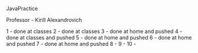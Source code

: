 JavaPractice

Professor - Kirill Alexandrovich 

1 - done at classes
2 - done at classes
3 - done at home and pushed
4 - done at classes and pushed
5 - done at home and pushed
6 - done at home and pushed
7 - done at home and pushed
8 -
9 -
10 -
